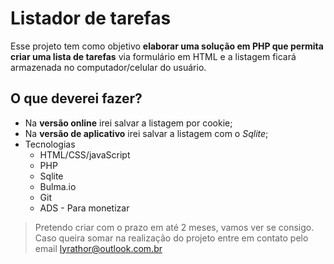 # Listador de tarefas
Esse projeto tem como objetivo **elaborar uma solução em PHP que permita criar uma lista de tarefas** via formulário em HTML e a listagem ficará armazenada no computador/celular do usuário.

## O que deverei fazer?
* Na **versão online** irei salvar a listagem por cookie;
* Na **versão de aplicativo** irei salvar a listagem com o *Sqlite*;
* Tecnologias
  * HTML/CSS/javaScript
  * PHP
  * Sqlite
  * Bulma.io
  * Git
  * ADS - Para monetizar

> Pretendo criar com o prazo em até 2 meses, vamos ver se consigo. Caso queira somar na realização do projeto entre em contato pelo email lyrathor@outlook.com.br